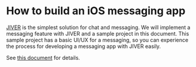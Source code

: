 # How to build an iOS messaging app

[JIVER](https://jiver.io/) is the simplest solution for chat and messaging. We will implement a messaging feature with JIVER and a sample project in this document. This sample project has a basic UI/UX for a messaging, so you can experience the process for developing a messaging app with JIVER easily. 

See [this document](https://jiver.gitbooks.io/how-to-build-an-ios-messaging-app/content/en/index.html) for details.

